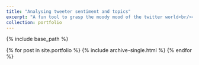 ```yaml
---
title: "Analysing tweeter sentiment and topics"
excerpt: "A fun tool to grasp the moody mood of the twitter world<br/><img src='https://github.com/phisanti/tw_feeds/blob/master/app/test/example.jpg'>"
collection: portfolio
---
```


{% include base_path %}


{% for post in site.portfolio %}
  {% include archive-single.html %}
{% endfor %}
